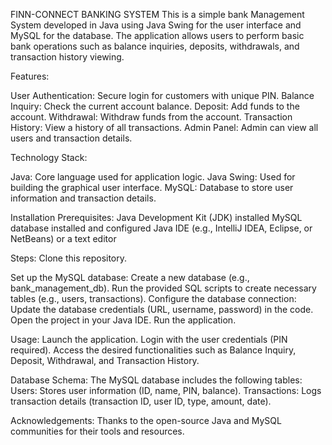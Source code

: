FINN-CONNECT BANKING SYSTEM
This is a simple bank Management System developed in Java using Java Swing for the user interface and MySQL for the database. The application allows users to perform basic bank operations such as balance inquiries, deposits, withdrawals, and transaction history viewing.

Features:

User Authentication: Secure login for customers with unique PIN. Balance Inquiry: Check the current account balance. Deposit: Add funds to the account. Withdrawal: Withdraw funds from the account. Transaction History: View a history of all transactions. Admin Panel: Admin can view all users and transaction details.

Technology Stack:

Java: Core language used for application logic. Java Swing: Used for building the graphical user interface. MySQL: Database to store user information and transaction details.

Installation Prerequisites: Java Development Kit (JDK) installed MySQL database installed and configured Java IDE (e.g., IntelliJ IDEA, Eclipse, or NetBeans) or a text editor

Steps: Clone this repository.

Set up the MySQL database: Create a new database (e.g., bank_management_db). Run the provided SQL scripts to create necessary tables (e.g., users, transactions). Configure the database connection: Update the database credentials (URL, username, password) in the code. Open the project in your Java IDE. Run the application.

Usage: Launch the application. Login with the user credentials (PIN required). Access the desired functionalities such as Balance Inquiry, Deposit, Withdrawal, and Transaction History.

Database Schema: The MySQL database includes the following tables: Users: Stores user information (ID, name, PIN, balance). Transactions: Logs transaction details (transaction ID, user ID, type, amount, date).

Acknowledgements: Thanks to the open-source Java and MySQL communities for their tools and resources.
